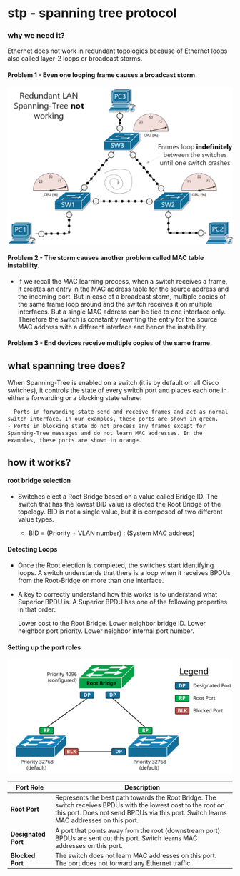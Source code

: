 # stp - spanning tree protocol

### why we need it?
Ethernet does not work in redundant topologies because of Ethernet loops also called layer-2 loops or broadcast storms.

#### Problem 1 - Even one looping frame causes a broadcast storm.
![](./image/redundant-lan-without-stp.gif)

#### Problem 2 - The storm causes another problem called MAC table instability.
 - If we recall the MAC learning process, when a switch receives a frame, it creates an entry in the MAC address table for the source address and the incoming port. But in case of a broadcast storm, multiple copies of the same frame loop around and the switch receives it on multiple interfaces. But a single MAC address can be tied to one interface only. Therefore the switch is constantly rewriting the entry for the source MAC address with a different interface and hence the instability. 

#### Problem 3 - End devices receive multiple copies of the same frame.

## what spanning tree does?
When Spanning-Tree is enabled on a switch (it is by default on all Cisco switches), it controls the state of every switch port and places each one in either a forwarding or a blocking state where:

    - Ports in forwarding state send and receive frames and act as normal switch interface. In our examples, these ports are shown in green.
    - Ports in blocking state do not process any frames except for Spanning-Tree messages and do not learn MAC addresses. In the examples, these ports are shown in orange.

## how it works?

#### root bridge selection
- Switches elect a Root Bridge based on a value called Bridge ID. The switch that has the lowest BID value is elected the Root Bridge of the topology. BID is not a single value, but it is composed of two different value types.

    - BID = (Priority + VLAN number) : (System MAC address)

#### Detecting Loops

- Once the Root election is completed, the switches start identifying loops. A switch understands that there is a loop when it receives BPDUs from the Root-Bridge on more than one interface.  

- A key to correctly understand how this works is to understand what Superior BPDU is. A Superior BPDU has one of the following properties in that order:

    Lower cost to the Root Bridge.
    Lower neighbor bridge ID.
    Lower neighbor port priority.
    Lower neighbor internal port number.

#### Setting up the port roles

![](./image/spanning-tree-port-roles.svg)

| Port Role       | Description                                                                                                                                                           |
|-----------------|-----------------------------------------------------------------------------------------------------------------------------------------------------------------------|
| **Root Port**   | Represents the best path towards the Root Bridge. The switch receives BPDUs with the lowest cost to the root on this port. Does not send BPDUs via this port. Switch learns MAC addresses on this port. |
| **Designated Port** | A port that points away from the root (downstream port). BPDUs are sent out this port. Switch learns MAC addresses on this port.                                   |
| **Blocked Port** | The switch does not learn MAC addresses on this port. The port does not forward any Ethernet traffic.                                                               |
